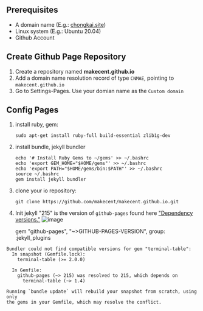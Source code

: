 ## Prerequisites
+ A domain name (E.g.: [chongkai.site](https://chongkai.site))
+ Linux system (E.g.: Ubuntu 20.04)
+ Github Account

## Create Github Page Repository
1. Create a repository named **makecent.github.io**
2. Add a domain name resolution record of type ``CNMAE``, pointing to ``makecent.github.io``
3. Go to Settings-Pages. Use your domian name as the ``Custom domain``

## Config Pages
1. install ruby, gem: 

   ```
   sudo apt-get install ruby-full build-essential zlib1g-dev
   ```
2. install bundle, jekyll bundler

   ```
   echo '# Install Ruby Gems to ~/gems' >> ~/.bashrc
   echo 'export GEM_HOME="$HOME/gems"' >> ~/.bashrc
   echo 'export PATH="$HOME/gems/bin:$PATH"' >> ~/.bashrc
   source ~/.bashrc
   gem install jekyll bundler
   ```
3. clone your io repository: 

   ```
   git clone https://github.com/makecent/makecent.github.io.git
   ```
4. Init jekyll
"215" is the version of ``github-pages`` found here ["Dependency versions."](https://pages.github.com/versions/)
![image](https://user-images.githubusercontent.com/42603768/126895368-98b584db-7d99-4746-bf81-25bc39fbee5c.png)

   gem "github-pages", "~>GITHUB-PAGES-VERSION", group: :jekyll_plugins
```
Bundler could not find compatible versions for gem "terminal-table":
  In snapshot (Gemfile.lock):
    terminal-table (>= 2.0.0)

  In Gemfile:
    github-pages (~> 215) was resolved to 215, which depends on
      terminal-table (~> 1.4)

Running `bundle update` will rebuild your snapshot from scratch, using only
the gems in your Gemfile, which may resolve the conflict.

```
